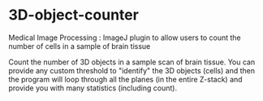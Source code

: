 # 3D-object-counter
Medical Image Processing : ImageJ plugin to allow users to count the number of cells in a sample of brain tissue

Count the number of 3D objects in a sample scan of brain tissue. You can provide any custom threshold to "identify" the 3D objects (cells)
and then the program will loop through all the planes (in the entire Z-stack) and provide you with many statistics (including count).
